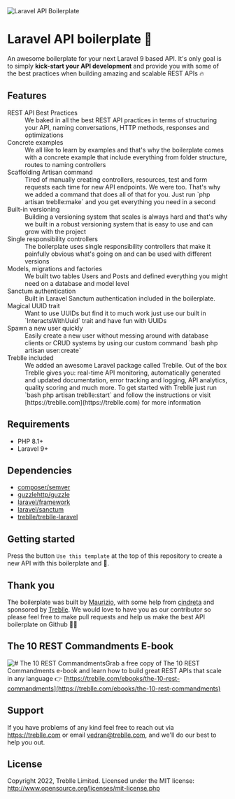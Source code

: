 <img src="https://treblle-assets.s3.amazonaws.com/laravel-api-boilerplate.png" alt="Laravel API Boilerplate" align="center">

# Laravel API boilerplate 🚀

An awesome boilerplate for your next Laravel 9 based API. It's only goal is to simply **kick-start your API development** and provide you with some of the best practices when building amazing and scalable REST APIs 🔥

## Features
<dl>
<dt>REST API Best Practices</dt>
<dd>We baked in all the best REST API practices in terms of structuring your API, naming conversations, HTTP methods, responses and optimizations</dd>
	
<dt>Concrete examples</dt>
<dd>We all like to learn by examples and that's why  the boilerplate comes with a concrete example that include everything from folder structure, routes to naming controllers</dd>

<dt>Scaffolding Artisan command</dt>
<dd>Tired of manually creating controllers, resources, test and form requests each time for new API endpoints. We were too. That's why we added a command that does all of that for you. Just run `php artisan treblle:make` and you get everything you need in a second</dd>

<dt>Built-in versioning</dt>
<dd>Building a versioning system that scales is always hard and that's why we built in a robust versioning system that is easy to use and can grow with the project</dd>

<dt>Single responsibility controllers</dt>
<dd>The boilerplate uses single responsibility controllers that make it painfully obvious what's going on and can be used with different versions</dd>

<dt>Models, migrations and factories</dt>
<dd>We built two tables Users and Posts and defined everything you might need on a database and model level</dd>

<dt>Sanctum authentication</dt>
<dd>Built in Laravel Sanctum authentication included in the boilerplate.</dd>

<dt>Magical UUID trait</dt>
<dd>Want to use UUIDs but find it to much work just use our built in `InteractsWithUuid` trait and have fun with UUIDs</dd>

<dt>Spawn a new user quickly</dt>
<dd>Easily create a new user without messing around with database clients or CRUD systems by using our custom command `bash php artisan user:create`</dd>

<dt>Treblle included</dt>
<dd>We added an awesome Laravel package called Treblle. Out of the box Treblle gives you: real-time API monitoring, automatically generated and updated documentation, error tracking and logging, API analytics, quality scoring and much more. To get started with Treblle just run `bash php artisan treblle:start` and follow the instructions or visit [https://treblle.com](https://treblle.com) for more information</dd>
</dl>

## Requirements
* PHP 8.1+
* Laravel 9+

## Dependencies

- [composer/semver](https://github.com/composer/semver)
- [guzzlehttp/guzzle](https://github.com/guzzle/guzzle)
- [laravel/framework](https://github.com/laravel/framework)
- [laravel/sanctum](https://github.com/laravel/sanctum)
- [treblle/treblle-laravel](https://github.com/treblle/treblle-laravel)

## Getting started

Press the button `Use this template` at the top of this repository to create a new API with this boilerplate and 🎉.

## Thank you

The boilerplate was built by [Maurizio](https://github.com/leMaur), with some help from [cindreta](https://github.com/cindreta) and sponsored by [Treblle](https://treblle.com). We would love to have you as our contributor so please feel free to make pull requests and help us make the best API boilerplate on Github 💪🏻

## The 10 REST Commandments E-book

![# The 10 REST Commandments](https://treblle-assets.s3.amazonaws.com/api-book.jpg)Grab a free copy of The 10 REST Commandments e-book and learn how to build great REST APIs that scale in any language 👉 [https://treblle.com/ebooks/the-10-rest-commandments](https://treblle.com/ebooks/the-10-rest-commandments) 


## Support

If you have problems of any kind feel free to reach out via <https://treblle.com> or email vedran@treblle.com, and we'll
do our best to help you out.

## License

Copyright 2022, Treblle Limited. Licensed under the MIT license:
http://www.opensource.org/licenses/mit-license.php
